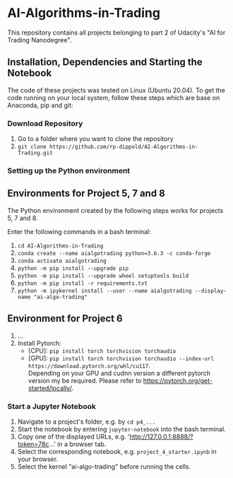 # AI-Algorithms-in-Trading
This repository contains all projects belonging to part 2 of Udacity's "AI for Trading Nanodegree".

## Installation, Dependencies and Starting the Notebook
The code of these projects was tested on Linux (Ubuntu 20.04). To get the code running on your local system, follow these steps which are base on Anaconda, pip and git:

### Download Repository
1. Go to a folder where you want to clone the repository
2. `git clone https://github.com/rp-dippold/AI-Algorithms-in-Trading.git`

### Setting up the Python environment
## Environments for Project 5, 7 and 8
The Python environment created by the following steps works for projects 5, 7 and 8.

Enter the following commands in a bash terminal:
1. `cd AI-Algorithms-in-Trading`
2. `conda create --name aialgotrading python=3.6.3 -c conda-forge`
3. `conda activate aialgotrading`
4. `python -m pip install --upgrade pip` 
5. `python -m pip install --upgrade wheel setuptools build`
6. `python -m pip install -r requirements.txt`
7. `python -m ipykernel install --user --name aialgotrading --display-name "ai-algo-trading"`

## Environment for Project 6
1. ...
9. Install Pytorch:
    * [CPU]: `pip install torch torchvision torchaudio`
    * [GPU]: `pip install torch torchvision torchaudio --index-url https://download.pytorch.org/whl/cu117`.\
    Depending on your GPU and cudnn version a different pytorch version my be required. Please refer to 
    https://pytorch.org/get-started/locally/.

### Start a Jupyter Notebook
1. Navigate to a project's folder, e.g. by `cd p4_...`
2. Start the notebook by entering `jupyter-notebook` into the bash terminal.
3. Copy one of the displayed URLs, e.g. 'http://127.0.0.1:8888/?token=78c...' in a browser tab.
4. Select the corresponding notebook, e.g. `project_4_starter.ipynb` in your browser.
5. Select the kernel "ai-algo-trading" before running the cells.
